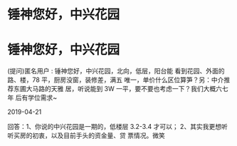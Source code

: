 # 锤神您好，中兴花园

# 锤神您好，中兴花园

(提问)匿名用户 : 锤神您好，中兴花园，北向，低层，阳台能 看到花园、外面的路、楼，78 平，厨房没窗，装修差，满五 唯一，单价什么区位算笋？另：中介推荐东圃大马路的天雅 居，听说能到 3W 一平，要不要也考虑一下？我们大概六七年 后有学位需求~

2019-04-21

回答：1、你说的中兴花园是一期的，低楼层 3.2-3.4 才可以； 2、其实我更想听听买房的初衷，以及目前手头的资金量、贷 票情况。微笑